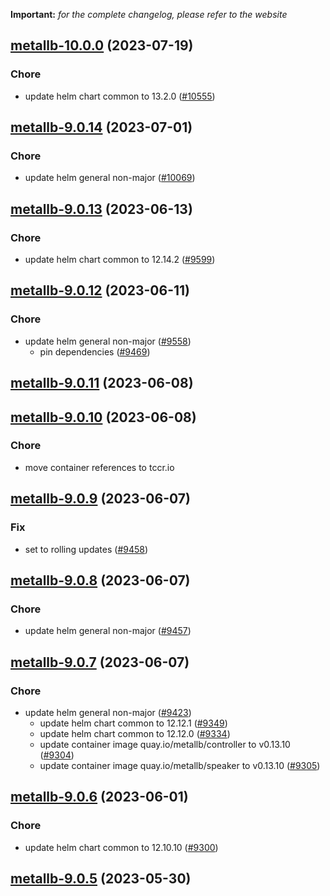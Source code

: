 **Important:**
*for the complete changelog, please refer to the website*




## [metallb-10.0.0](https://github.com/succelle/charts/compare/metallb-9.0.14...metallb-10.0.0) (2023-07-19)

### Chore

- update helm chart common to 13.2.0 ([#10555](https://github.com/succelle/charts/issues/10555))
  
  


## [metallb-9.0.14](https://github.com/succelle/charts/compare/metallb-9.0.13...metallb-9.0.14) (2023-07-01)

### Chore

- update helm general non-major ([#10069](https://github.com/succelle/charts/issues/10069))
  
  


## [metallb-9.0.13](https://github.com/succelle/charts/compare/metallb-9.0.12...metallb-9.0.13) (2023-06-13)

### Chore

- update helm chart common to 12.14.2 ([#9599](https://github.com/succelle/charts/issues/9599))
  
  


## [metallb-9.0.12](https://github.com/succelle/charts/compare/metallb-9.0.11...metallb-9.0.12) (2023-06-11)

### Chore

- update helm general non-major ([#9558](https://github.com/succelle/charts/issues/9558))
  - pin dependencies ([#9469](https://github.com/succelle/charts/issues/9469))
  
  


## [metallb-9.0.11](https://github.com/succelle/charts/compare/metallb-9.0.10...metallb-9.0.11) (2023-06-08)




## [metallb-9.0.10](https://github.com/succelle/charts/compare/metallb-9.0.9...metallb-9.0.10) (2023-06-08)

### Chore

- move container references to tccr.io
  
  


## [metallb-9.0.9](https://github.com/succelle/charts/compare/metallb-9.0.8...metallb-9.0.9) (2023-06-07)

### Fix

- set to rolling updates ([#9458](https://github.com/succelle/charts/issues/9458))
  
  


## [metallb-9.0.8](https://github.com/succelle/charts/compare/metallb-9.0.7...metallb-9.0.8) (2023-06-07)

### Chore

- update helm general non-major ([#9457](https://github.com/succelle/charts/issues/9457))
  
  


## [metallb-9.0.7](https://github.com/succelle/charts/compare/metallb-9.0.6...metallb-9.0.7) (2023-06-07)

### Chore

- update helm general non-major ([#9423](https://github.com/succelle/charts/issues/9423))
  - update helm chart common to 12.12.1 ([#9349](https://github.com/succelle/charts/issues/9349))
  - update helm chart common to 12.12.0 ([#9334](https://github.com/succelle/charts/issues/9334))
  - update container image quay.io/metallb/controller to v0.13.10 ([#9304](https://github.com/succelle/charts/issues/9304))
  - update container image quay.io/metallb/speaker to v0.13.10 ([#9305](https://github.com/succelle/charts/issues/9305))
  
  


## [metallb-9.0.6](https://github.com/succelle/charts/compare/metallb-9.0.5...metallb-9.0.6) (2023-06-01)

### Chore

- update helm chart common to 12.10.10 ([#9300](https://github.com/succelle/charts/issues/9300))
  
  


## [metallb-9.0.5](https://github.com/succelle/charts/compare/metallb-9.0.4...metallb-9.0.5) (2023-05-30)

